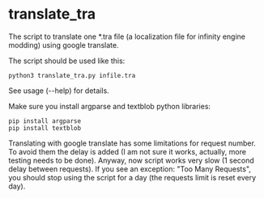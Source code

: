 # translate_tra
The script to translate one \*.tra file (a localization file for infinity engine modding) using google translate.

The script should be used like this:
```
python3 translate_tra.py infile.tra
```
See usage (--help) for details.

Make sure you install argparse and textblob python libraries: 
```
pip install argparse
pip install textblob
```
Translating with google translate has some limitations for request number. To avoid them the delay is added (I am not sure it works, actually, more testing needs to be done). Anyway, now script works very slow (1 second delay between requests). If you see an exception: "Too Many Requests", you should stop using the script for a day (the requests limit is reset every day).
